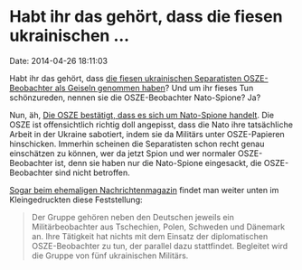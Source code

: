 Habt ihr das gehört, dass die fiesen ukrainischen \...
======================================================

Date: 2014-04-26 18:11:03

Habt ihr das gehört, dass [die fiesen ukrainischen Separatisten
OSZE-Beobachter als Geiseln genommen
haben](http://spiegel.de/article.do?id=966281)? Und um ihr fieses Tun
schönzureden, nennen sie die OSZE-Beobachter Nato-Spione? Ja?

Nun, äh, [Die OSZE bestätigt, dass es sich um Nato-Spione
handelt](http://tvthek.orf.at/program/ZIB-24/1225/ZIB-24/7837001/Gespraech-mit-Claus-Neukirch-von-der-OSZE/7837005).
Die OSZE ist offensichtlich richtig doll angepisst, dass die Nato ihre
tatsächliche Arbeit in der Ukraine sabotiert, indem sie da Militärs
unter OSZE-Papieren hinschicken. Immerhin scheinen die Separatisten
schon recht genau einschätzen zu können, wer da jetzt Spion und wer
normaler OSZE-Beobachter ist, denn sie haben nur die Nato-Spione
eingesackt, die OSZE-Beobachter sind nicht betroffen.

[Sogar beim ehemaligen
Nachrichtenmagazin](http://www.spiegel.de/politik/ausland/ukraine-separatisten-halten-deutsche-osze-beobachter-fest-a-966255.html)
findet man weiter unten im Kleingedruckten diese Feststellung:

> Der Gruppe gehören neben den Deutschen jeweils ein Militärbeobachter
> aus Tschechien, Polen, Schweden und Dänemark an. Ihre Tätigkeit hat
> nichts mit dem Einsatz der diplomatischen OSZE-Beobachter zu tun, der
> parallel dazu stattfindet. Begleitet wird die Gruppe von fünf
> ukrainischen Militärs.
